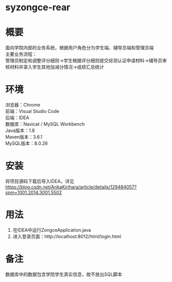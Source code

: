 # syzongce-rear

# 概要
面向学院内部的业务系统，根据用户角色分为学生端、辅导员端和管理员端  
主要业务流程：  
管理员制定和调整评分细则→学生根据评分细则提交综测认证申请材料→辅导员审核材料并录入学生其他加减分情况→成绩汇总统计

# 环境
浏览器：Chrome  
前端：Visual Studio Code  
后端：IDEA  
数据库：Navicat / MySQL Workbench  
Java版本：1.8  
Maven版本：3.6.1  
MySQL版本：8.0.26  

# 安装
将项目源码下载后导入IDEA，详见  
https://blog.csdn.net/ArikaKirihara/article/details/129484057?spm=1001.2014.3001.5502

# 用法
1. 在IDEA中运行ZongceApplication.java
2. 进入登录页面：http://localhost:8012/html/login.html

# 备注
数据库中的数据包含学院学生真实信息，故不放出SQL脚本
